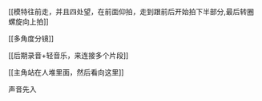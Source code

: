 [[模特往前走，并且四处望，在前面仰拍，走到跟前后开始拍下半部分,最后转圈螺旋向上拍]]

[[多角度分镜]]

[[后期录音+轻音乐，来连接多个片段]]

[[主角站在人堆里面，然后看向这里]]

声音先入